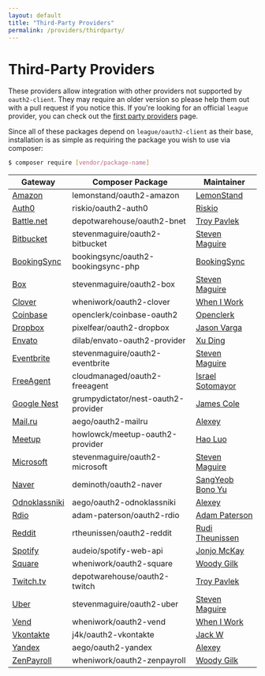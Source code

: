 ```yaml
---
layout: default
title: "Third-Party Providers"
permalink: /providers/thirdparty/
---
```


Third-Party Providers
======================

These providers allow integration with other providers not supported by `oauth2-client`. They may require an older 
version so please help them out with a pull request if you notice this. If you're looking for an official `league` provider,
you can check out the [first party providers](/providers/league) page.

Since all of these packages depend on `league/oauth2-client` as their base, installation is as simple as requiring the
package you wish to use via composer:

~~~ bash
$ composer require [vendor/package-name]
~~~

Gateway | Composer Package | Maintainer
--- | --- | ---
[Amazon](https://github.com/lemonstand/oauth2-amazon/) | lemonstand/oauth2-amazon | [LemonStand](https://github.com/lemonstand)
[Auth0](https://github.com/RiskioFr/oauth2-auth0) | riskio/oauth2-auth0 | [Riskio](https://github.com/RiskioFr)
[Battle.net](https://github.com/tpavlek/oauth2-bnet) | depotwarehouse/oauth2-bnet | [Troy Pavlek](https://github.com/tpavlek)
[Bitbucket](https://github.com/stevenmaguire/oauth2-bitbucket) | stevenmaguire/oauth2-bitbucket | [Steven Maguire](https://github.com/stevenmaguire)
[BookingSync](https://github.com/BookingSync/oauth2-bookingsync-php) | bookingsync/oauth2-bookingsync-php | [BookingSync](https://github.com/BookingSync)
[Box](https://github.com/stevenmaguire/oauth2-box) | stevenmaguire/oauth2-box | [Steven Maguire](https://github.com/stevenmaguire)
[Clover](https://github.com/wheniwork/oauth2-clover) | wheniwork/oauth2-clover | [When I Work](https://github.com/wheniwork)
[Coinbase](https://github.com/openclerk/coinbase-oauth2) | openclerk/coinbase-oauth2 | [Openclerk](https://github.com/openclerk)
[Dropbox](https://github.com/pixelfear/oauth2-dropbox) | pixelfear/oauth2-dropbox | [Jason Varga](https://github.com/jasonvarga)
[Envato](https://github.com/dilab/envato-oauth2-provider) | dilab/envato-oauth2-provider | [Xu Ding](https://github.com/dilab)
[Eventbrite](https://github.com/stevenmaguire/oauth2-eventbrite) | stevenmaguire/oauth2-eventbrite | [Steven Maguire](https://github.com/stevenmaguire)
[FreeAgent](https://github.com/CloudManaged/oauth2-freeagent) | cloudmanaged/oauth2-freeagent | [Israel Sotomayor](https://github.com/zot24)
[Google Nest](https://github.com/JC5/nest-oauth2-provider) | grumpydictator/nest-oauth2-provider | [James Cole](https://github.com/JC5)
[Mail.ru](https://packagist.org/packages/aego/oauth2-mailru) | aego/oauth2-mailru | [Alexey](https://github.com/rakeev)
[Meetup](https://github.com/howlowck/meetup-oauth2-provider) | howlowck/meetup-oauth2-provider | [Hao Luo](https://github.com/howlowck)
[Microsoft](https://github.com/stevenmaguire/oauth2-microsoft) | stevenmaguire/oauth2-microsoft | [Steven Maguire](https://github.com/stevenmaguire)
[Naver](https://packagist.org/packages/deminoth/oauth2-naver) | deminoth/oauth2-naver | [SangYeob Bono Yu](https://github.com/deminoth)
[Odnoklassniki](https://packagist.org/packages/aego/oauth2-odnoklassniki) | aego/oauth2-odnoklassniki | [Alexey](https://github.com/rakeev)
[Rdio](https://github.com/adam-paterson/oauth2-rdio) | adam-paterson/oauth2-rdio | [Adam Paterson](https://github.com/adam-paterson)
[Reddit](https://github.com/rtheunissen/oauth2-reddit) | rtheunissen/oauth2-reddit | [Rudi Theunissen](https://github.com/rtheunissen)
[Spotify](https://packagist.org/packages/audeio/spotify-web-api) | audeio/spotify-web-api | [Jonjo McKay](https://github.com/jonjomckay)
[Square](https://packagist.org/packages/wheniwork/oauth2-square) | wheniwork/oauth2-square | [Woody Gilk](https://github.com/shadowhand)
[Twitch.tv](https://github.com/tpavlek/oauth2-twitch) | depotwarehouse/oauth2-twitch | [Troy Pavlek](https://github.com/tpavlek)
[Uber](https://github.com/stevenmaguire/oauth2-uber) | stevenmaguire/oauth2-uber | [Steven Maguire](https://github.com/stevenmaguire)
[Vend](https://github.com/wheniwork/oauth2-vend) | wheniwork/oauth2-vend | [When I Work](https://github.com/wheniwork)
[Vkontakte](https://github.com/j4k/oauth2-vkontakte) | j4k/oauth2-vkontakte | [Jack W](https://github.com/j4k)
[Yandex](https://packagist.org/packages/aego/oauth2-yandex) | aego/oauth2-yandex | [Alexey](https://github.com/rakeev)
[ZenPayroll](https://packagist.org/packages/wheniwork/oauth2-zenpayroll) | wheniwork/oauth2-zenpayroll | [Woody Gilk](https://github.com/shadowhand)
